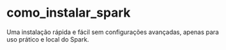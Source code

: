 # como_instalar_spark
Uma instalação rápida e fácil sem configurações avançadas, apenas para uso prático e local do Spark.
